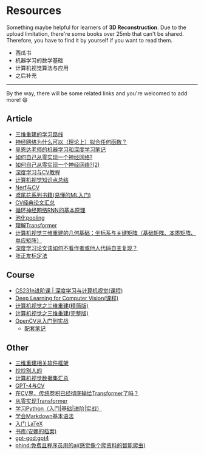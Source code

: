 # Resources
Something maybe helpful for learners of **3D Reconstruction**.
Due to the upload limitation, there're some books over 25mb that can't be shared.
Therefore, you have to find it by yourself if you want to read them.

* 西瓜书
* 机器学习的数学基础
* 计算机视觉算法与应用
* 之后补充

-----------------------------------
By the way, there will be some related links and you're welcomed to add more! :smile:

## Article
* [三维重建的学习路线](https://www.zhihu.com/question/279217836/answer/2925386519)
* [神经网络为什么可以（理论上）拟合任何函数？](https://www.zhihu.com/question/268384579/answer/2995111320)
* [吴恩达老师的机器学习和深度学习笔记](https://zhuanlan.zhihu.com/p/136194148)
* [如何自己从零实现一个神经网络?](https://www.zhihu.com/question/314879954/answer/2655433794)
* [如何自己从零实现一个神经网络?(2)](https://www.zhihu.com/question/314879954/answer/638380202)
* [深度学习与CV教程](https://www.showmeai.tech/article-detail/260)
* [计算机视觉知识点总结](https://zhuanlan.zhihu.com/p/58776542)
* [Nerf与CV](https://zhuanlan.zhihu.com/p/559025481)
* [鸢尾花系列书籍(易懂的ML入门)](https://github.com/Visualize-ML)
* [CV经典论文汇总](https://github.com/yizt/cv-papers/blob/master/%E8%AE%A1%E7%AE%97%E6%9C%BA%E8%A7%86%E8%A7%89%E7%BB%8F%E5%85%B8%E8%AE%BA%E6%96%87%E5%9C%B0%E5%9D%80%E6%B1%87%E6%80%BB.md)
* [循环神经网络RNN的基本原理](https://www.zhihu.com/pin/1709873046767333376)
* [池化pooling](https://www.zhihu.com/pin/1710322600440348672)
* [理解Transformer](https://www.zhihu.com/question/445556653/answer/3254012065)
* [计算机视觉三维重建的几何基础：坐标系与关键矩阵（基础矩阵、本质矩阵、单应矩阵）](https://zhuanlan.zhihu.com/p/159194599)
* [深度学习论文该如何不看作者或他人代码自主复现？](https://www.zhihu.com/question/618393440/answer/3195564408)
* [张正友标定法](https://zhuanlan.zhihu.com/p/94244568?ivk_sa=1024320u)

## Course
* [CS231n进阶课 | 深度学习与计算机视觉(课程)](https://www.bilibili.com/video/BV13P4y1t7gM/?t=11&spm_id_from=333.1350.jump_directly)
* [Deep Learning for Computer Vision(课程)](https://csdiy.wiki/%E6%B7%B1%E5%BA%A6%E5%AD%A6%E4%B9%A0/EECS498-007/)
* [计算机视觉之三维重建(精简版)](https://www.bilibili.com/video/BV15f4y1v7pa/)
* [计算机视觉之三维重建(完整版)](https://www.bilibili.com/video/BV1mT4y1o7Q2/?spm_id_from=333.788&vd_source=04499900d9e2f5fed9feaea999ac6cf4)
* [OpenCV从入门到实战](https://www.bilibili.com/video/BV1PV411774y/?spm_id_from=333.788.recommend_more_video.5&vd_source=04499900d9e2f5fed9feaea999ac6cf4)
  * [配套笔记](https://spite-triangle.github.io/artificial_intelligence/#/)

## Other
* [三维重建相关软件框架](https://zhuanlan.zhihu.com/p/460559374)
* [抄抄别人的](https://www.zhihu.com/question/341350546/answer/1230711957)
* [计算机视觉数据集汇总](https://zhuanlan.zhihu.com/p/99680662)
* [GPT-4与CV](https://zhuanlan.zhihu.com/p/616966879)
* [在CV界，传统卷积已经彻底输给Transformer了吗？](https://www.zhihu.com/question/531529633/answer/3284029493)
* [从零实现Transformer](https://zhuanlan.zhihu.com/p/648127076)
* [学习Python（入门|基础|进阶|实战）](https://zhuanlan.zhihu.com/p/421726412)
* [学会Markdown基本语法](https://zhuanlan.zhihu.com/p/270716843)
* [入门 LaTeX](https://www.zhihu.com/question/62943097/answer/2507170664)
* [书库(安娜的档案)](https://zh.annas-archive.org/)
* [gpt-god:gpt4](https://gptgod.site/)
* [phind:免费且程序员用的ai(感觉像个爬资料的智能爬虫)](www.phind.com)

